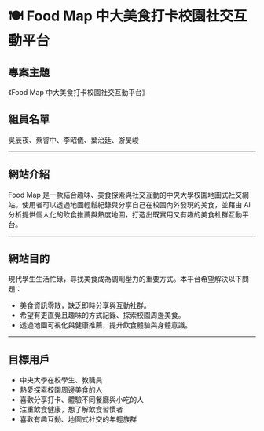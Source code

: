 # 🍽️ Food Map 中大美食打卡校園社交互動平台

## 專案主題
《Food Map 中大美食打卡校園社交互動平台》

## 組員名單
吳辰夜、蔡睿中、李昭儀、葉治廷、游旻峻

---

## 網站介紹

Food Map 是一款結合趣味、美食探索與社交互動的中央大學校園地圖式社交網站。使用者可以透過地圖輕鬆紀錄與分享自己在校園內外發現的美食，並藉由 AI 分析提供個人化的飲食推薦與熱度地圖，打造出既實用又有趣的美食社群互動平台。

---

## 網站目的

現代學生生活忙碌，尋找美食成為調劑壓力的重要方式。本平台希望解決以下問題：
- 美食資訊零散，缺乏即時分享與互動社群。
- 希望有更直覺且趣味的方式記錄、探索校園周邊美食。
- 透過地圖可視化與健康推薦，提升飲食體驗與身體意識。

---

## 目標用戶
- 中央大學在校學生、教職員
- 熱愛探索校園周邊美食的人
- 喜歡分享打卡、體驗不同餐廳與小吃的人
- 注重飲食健康，想了解飲食習慣者
- 喜歡有趣互動、地圖式社交的年輕族群

